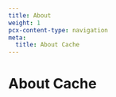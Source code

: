 ```yaml
---
title: About
weight: 1
pcx-content-type: navigation
meta:
  title: About Cache
---
```


# About Cache

<DirectoryListing path="/about" />